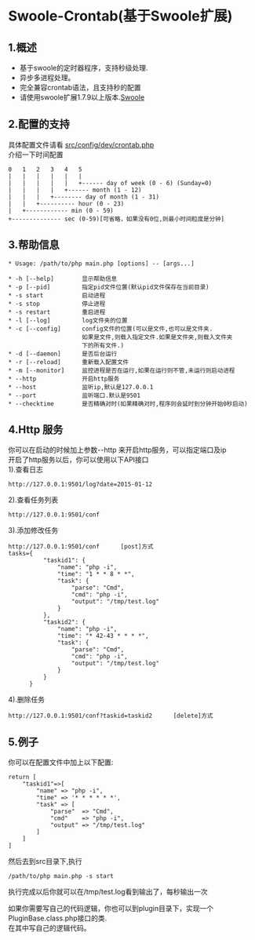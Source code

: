 Swoole-Crontab(基于Swoole扩展)
==============
1.概述
--------------
+ 基于swoole的定时器程序，支持秒级处理.  
+ 异步多进程处理。
+ 完全兼容crontab语法，且支持秒的配置
+ 请使用swoole扩展1.7.9以上版本.[Swoole](https://github.com/swoole/swoole-src)

2.配置的支持
--------------
具体配置文件请看 [src/config/dev/crontab.php](https://github.com/osgochina/swoole-crontab/blob/master/src/config/dev/crontab.php)   
介绍一下时间配置  

    0   1   2   3   4   5
    |   |   |   |   |   |
    |   |   |   |   |   +------ day of week (0 - 6) (Sunday=0)
    |   |   |   |   +------ month (1 - 12)
    |   |   |   +-------- day of month (1 - 31)
    |   |   +---------- hour (0 - 23)
    |   +------------ min (0 - 59)
    +-------------- sec (0-59)[可省略，如果没有0位,则最小时间粒度是分钟]
3.帮助信息
----------
    * Usage: /path/to/php main.php [options] -- [args...]

    * -h [--help]        显示帮助信息
    * -p [--pid]         指定pid文件位置(默认pid文件保存在当前目录)
    * -s start           启动进程
    * -s stop            停止进程
    * -s restart         重启进程
    * -l [--log]         log文件夹的位置
    * -c [--config]      config文件的位置(可以是文件,也可以是文件夹.
                         如果是文件,则载入指定文件.如果是文件夹,则载入文件夹
                         下的所有文件.)
    * -d [--daemon]      是否后台运行
    * -r [--reload]      重新载入配置文件
    * -m [--monitor]     监控进程是否在运行,如果在运行则不管,未运行则启动进程
    * --http             开启http服务
    * --host             监听ip,默认是127.0.0.1
    * --port             监听端口.默认是9501
    * --checktime        是否精确对时(如果精确对时,程序则会延时到分钟开始0秒启动)

4.Http 服务
------------
你可以在启动的时候加上参数--http 来开启http服务，可以指定端口及ip     
开启了http服务以后，你可以使用以下API接口    
1).查看日志 

    http://127.0.0.1:9501/log?date=2015-01-12
    
2).查看任务列表
    
    http://127.0.0.1:9501/conf
    
3).添加修改任务
    
    http://127.0.0.1:9501/conf      [post]方式
    tasks={
              "taskid1": {
                  "name": "php -i", 
                  "time": "1 * * 8 * *", 
                  "task": {
                      "parse": "Cmd", 
                      "cmd": "php -i", 
                      "output": "/tmp/test.log"
                  }
              }, 
              "taskid2": {
                  "name": "php -i", 
                  "time": "* 42-43 * * * *", 
                  "task": {
                      "parse": "Cmd", 
                      "cmd": "php -i", 
                      "output": "/tmp/test.log"
                  }
              }
          }
    
4).删除任务

    http://127.0.0.1:9501/conf?taskid=taskid2      [delete]方式
    
 



5.例子
-----------
你可以在配置文件中加上以下配置:  

    return [
        "taskid1"=>[
            "name" => "php -i",
            "time" => '* * * * * *',
            "task" => [
                "parse"  => "Cmd",
                "cmd"    => "php -i",
                "output" => "/tmp/test.log"
            ]
        ]
    ]
然后去到src目录下,执行  

    /path/to/php main.php -s start
    
执行完成以后你就可以在/tmp/test.log看到输出了，每秒输出一次

如果你需要写自己的代码逻辑，你也可以到plugin目录下，实现一个PluginBase.class.php接口的类.   
在其中写自己的逻辑代码。
